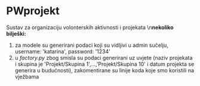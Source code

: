 # PWprojekt
Sustav za organizaciju volonterskih aktivnosti i projekata
\n**nekoliko bilješki:**
1. za modele su generirani podaci koji su vidljivi u admin sučelju, username: 'katarina', password: '1234'
2. u _factory.py_ zbog smisla su podaci generirani uz uvjete (naziv projekata i skupina je 'Projekt/Skupina 1',...,'Projekt/Skupina 10' i datum projekta se generira u budućnosti), zakomentirane su linije koda koje smo koristili na vježbama
